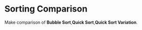 # Sorting Comparison
Make comparison of **Bubble Sort**,**Quick Sort**,**Quick Sort Variation**.        

